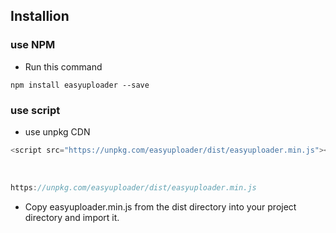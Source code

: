 ## Installion

### use NPM

* Run this command

```
npm install easyuploader --save
```

### use script

* use unpkg CDN

``` js
<script src="https://unpkg.com/easyuploader/dist/easyuploader.min.js"></script>
```

<br/>

``` js
https://unpkg.com/easyuploader/dist/easyuploader.min.js
```

* Copy easyuploader.min.js from the dist directory into your project directory and import it.